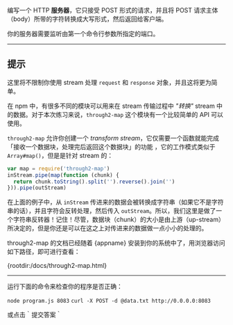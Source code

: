 编写一个 HTTP **服务器**，它只接受 POST 形式的请求，并且将 POST 请求主体（body）所带的字符转换成大写形式，然后返回给客户端。

你的服务器需要监听由第一个命令行参数所指定的端口。

----------------------------------------------------------------------
## 提示

这里将不限制你使用 stream 处理 `request` 和 `response` 对象，并且这将更为简单。

在 npm 中，有很多不同的模块可以用来在 stream 传输过程中 *"转换"* stream 中的数据。对于本次练习来说，`through2-map` 这个模块有一个比较简单的 API 可以使用。

`through2-map` 允许你创建一个 *transform stream*，它仅需要一个函数就能完成「接收一个数据块，处理完后返回这个数据块」的功能 ，它的工作模式类似于 `Array#map()`，但是是针对 stream 的：

```js
var map = require('through2-map')
inStream.pipe(map(function (chunk) {
  return chunk.toString().split('').reverse().join('')
})).pipe(outStream)
```

在上面的例子中，从 `inStream` 传进来的数据会被转换成字符串（如果它不是字符串的话），并且字符会反转处理，然后传入 `outStream`。所以，我们这里是做了一个字符串反转器！记住！尽管，数据块（chunk）的大小是由上游（up-stream）所决定的，但是你还是可以在这之上对传进来的数据做一点小小的处理的。

through2-map 的文档已经随着 {appname} 安装到你的系统中了，用浏览器访问如下路径，即可进行查看：

  {rootdir:/docs/through2-map.html}

----------------------------------------------------------------------
运行下面的命令来检查你的程序是否正确：

`node program.js 8083`
`curl -X POST -d @data.txt http://0.0.0.0:8083`

或点击｀提交答案｀
